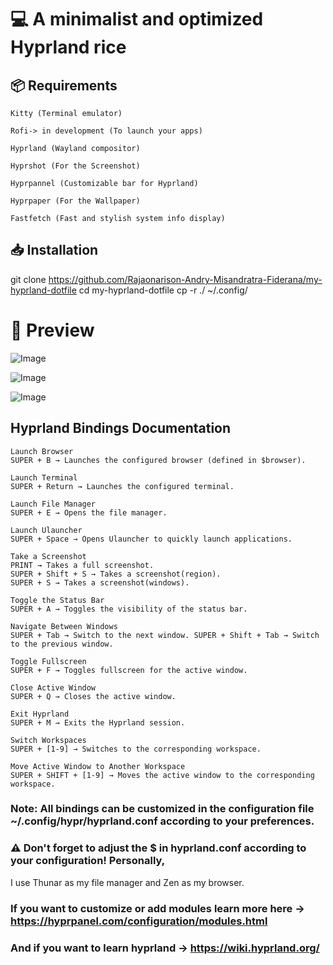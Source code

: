 # 💻 A minimalist and optimized Hyprland rice

## 📦 Requirements

    Kitty (Terminal emulator)

    Rofi-> in development (To launch your apps)
    
    Hyprland (Wayland compositor)

    Hyprshot (For the Screenshot)
    
    Hyprpannel (Customizable bar for Hyprland)

    Hyprpaper (For the Wallpaper)

    Fastfetch (Fast and stylish system info display)

## 📥 Installation

git clone https://github.com/Rajaonarison-Andry-Misandratra-Fiderana/my-hyprland-dotfile
cd my-hyprland-dotfile
cp -r ./ ~/.config/  

# 📸 Preview

![Image](https://github.com/user-attachments/assets/8f860ba2-1696-4058-9ae6-6d9a928355d0)

![Image](https://github.com/user-attachments/assets/30a6afd1-f14b-4d4b-95f3-b92bce38ebb2)

![Image](https://github.com/user-attachments/assets/f0068d30-c5b5-4a02-a26a-f03111c45622)

## Hyprland Bindings Documentation

    Launch Browser
    SUPER + B → Launches the configured browser (defined in $browser).

    Launch Terminal
    SUPER + Return → Launches the configured terminal.

    Launch File Manager
    SUPER + E → Opens the file manager.

    Launch Ulauncher
    SUPER + Space → Opens Ulauncher to quickly launch applications.

    Take a Screenshot
    PRINT → Takes a full screenshot. 
    SUPER + Shift + S → Takes a screenshot(region).
    SUPER + S → Takes a screenshot(windows).

    Toggle the Status Bar
    SUPER + A → Toggles the visibility of the status bar.

    Navigate Between Windows
    SUPER + Tab → Switch to the next window. SUPER + Shift + Tab → Switch to the previous window.

    Toggle Fullscreen
    SUPER + F → Toggles fullscreen for the active window.

    Close Active Window
    SUPER + Q → Closes the active window.

    Exit Hyprland
    SUPER + M → Exits the Hyprland session.

    Switch Workspaces
    SUPER + [1-9] → Switches to the corresponding workspace.

    Move Active Window to Another Workspace
    SUPER + SHIFT + [1-9] → Moves the active window to the corresponding workspace.

### Note: All bindings can be customized in the configuration file ~/.config/hypr/hyprland.conf according to your preferences.

### ⚠️ Don't forget to adjust the $ in hyprland.conf according to your configuration!  Personally,
I use Thunar as my file manager and Zen as my browser.

### If you want to customize or add modules learn more here -> https://hyprpanel.com/configuration/modules.html
### And if you want to learn hyprland -> https://wiki.hyprland.org/

